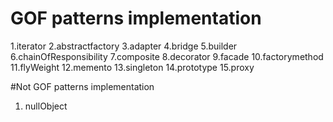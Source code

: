 # GOF patterns implementation

1.iterator
2.abstractfactory
3.adapter
4.bridge
5.builder
6.chainOfResponsibility
7.composite
8.decorator
9.facade
10.factorymethod
11.flyWeight
12.memento
13.singleton
14.prototype
15.proxy



#Not GOF patterns implementation

1. nullObject